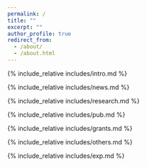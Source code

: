 ```yaml
---
permalink: /
title: ""
excerpt: ""
author_profile: true
redirect_from: 
  - /about/
  - /about.html
---
```


<span class='anchor' id='about-me'></span>
{% include_relative includes/intro.md %}

{% include_relative includes/news.md %}

{% include_relative includes/research.md %}

{% include_relative includes/pub.md %}

{% include_relative includes/grants.md %}

{% include_relative includes/others.md %}

{% include_relative includes/exp.md %}

<!-- {% include_relative includes/resources.md %} -->

<!-- {% include_relative includes/interests.md %} -->
